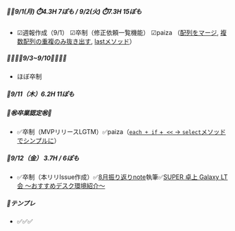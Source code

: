 
##### 🦍🦍9/1(月) ⏱️4.3H 7ぽも / 9/2(火) ⏱️7.3H 15ぽも
- ☑週報作成（9/1） ☑卒制（修正依頼一覧機能）  ☑paiza （[配列をマージ](../ruby/01_ruby_basics.md#ab--配列をマージする), [複数配列の重複のみ抜き出す](../ruby/01_ruby_basics.md#a--b--配列a-bで重複する要素のみを取り出す), [lastメソッド](../ruby/01_ruby_basics.md#lastメソッド)）

##### 🦍🦍🦍🦍9/3~9/10🦍🦍🦍🦍
- ほぼ卒制

##### 🦍9/11（木）6.2H 11ぽも
##### 🎊㊗️卒業認定㊗️🎊
- ✅卒制（MVPリリースLGTM）✅paiza（[`each + if` +` <<` → `select`メソッド でシンプルに](../ruby/01_ruby_basics.md#each--if----selectメソッド-でシンプルに)）

##### 🦍9/12（金） 3.7H / 6ぽも
- ✅卒制（本リリIssue作成）✅[8月振り返りnote](https://note.com/moland/n/nf3fd2ccdc4a6?sub_rt=share_pw)執筆✅[SUPER 卓上 Galaxy LT会 〜おすすめデスク環境紹介〜](../event/2509.md#super-卓上-galaxy-lt会-おすすめデスク環境紹介)

##### 🦍テンプレ
- ✅✅✅
[](..)
